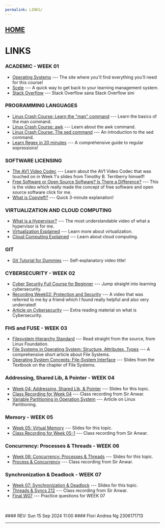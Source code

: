```yaml
---
permalink: LINKS/
---
```


## [HOME](../)

# LINKS

### ACADEMIC - WEEK 01
* [Operating Systems](https://os.vlsm.org/) ---
  The site where you'll find everything you'll need for this course!
* [Scele](https://scele.cs.ui.ac.id/) ---
  A quick way to get back to your learning management system.
* [Stack Overflow](https://stackoverflow.com/) ---
  Stack Overflow sana Stack Overflow sini
  
### PROGRAMMING LANGUAGES
* [Linux Crash Course: Learn the "man" command](https://youtu.be/7BG-Devm7sA?si=2CWh7JXeHqfdGzLY) ---
  Learn the basics of the man command.
* [Linux Crash Course: awk](https://youtu.be/oPEnvuj9QrI?si=5UueTkolz_2UqzKf) ---
  Learn about the awk command.
* [Linux Crash Course: The sed command](https://youtu.be/nXLnx8ncZyE?si=oL_ORaGFZOQ6TeYM) ---
  An introduction to the sed command.
* [Learn Regex in 20 minutes](https://youtu.be/rhzKDrUiJVk?si=xYm1ADpYr7CY8iw9) ---
  A comprehensive guide to regular expressions!

### SOFTWARE LICENSING
* [The AV1 Video Codec](https://youtu.be/qubPzBcYCTw?si=4tjaUKjUumP3mB0e) ---
  Learn about the AV1 Video Codec that was touched on in Week 1's slides from Timothy B. Terriberry himself!
* [Free Software or Open Source Software? Is There a Difference?](https://youtu.be/Qyb5KZC7d6s?si=_PPzRO0vf1TktDqa) ---
  This is the video which really made the concept of free software and open source software click for me. 
* [What is Copyleft?](https://youtu.be/6Xky8HTqaZo?si=MOkWW3fUKW2VBs5_) ---
  Quick 3-minute explanation!

### VIRTUALIZATION AND CLOUD COMPUTING
* [What is a Hypervisor?](https://youtu.be/LMAEbB2a50M?si=txovbQswxpCvVkSp) ---
  The most understandable video of what a hypervisor is for me.
* [Virtualization Explained](https://youtu.be/UBVVq-xz5i0?si=PtMNX2qApMFcjTuw) ---
  Learn more about virtualization. 
* [Cloud Computing Explained](https://youtu.be/_a6us8kaq0g?si=sIpkb86NBM_9HqF5) ---
  Learn about cloud computing.

### GIT
* [Git Tutorial for Dummies](https://youtu.be/mJ-qvsxPHpY?si=OSMydLQvuzKUTuVV) ---
  Self-explanatory video title! 

### CYBERSECURITY - WEEK 02
* [Cyber Security Full Course for Beginner](https://youtu.be/U_P23SqJaDc?si=XPewqnlNtayGt-JK) ---
  Jump straight into learning cybersecurity.
* [Recording Week02: Protection and Security](https://www.youtube.com/watch?v=QpmAKN9j2ks) ---
  A video that was referred to me by a friend which I found really helpful and also very underrated!  
* [Article on Cybersecurity](https://www.kaspersky.com/resource-center/definitions/what-is-cyber-security) ---
  Extra reading material on what is Cybersecurity.

### FHS and FUSE - WEEK 03 
* [Filesystem Hierarchy Standard](https://refspecs.linuxfoundation.org/FHS_3.0/fhs-3.0.pdf) ---
  Read straight from the source, from Linux Foundation.
* [File Systems in Operating System: Structure, Attributes, Types](https://www.guru99.com/file-systems-operating-system.html) ---
  A comprehensive short article about File Systems.
* [Operating System Concepts: File-System Interface](https://www.os-book.com/OS10/slide-dir/PPTX-dir/ch13.pptx) ---
  Slides from the Textbook on the chapter of File Systems.

### Addressing, Shared Lib, & Pointer - WEEK 04
* [Week 04: Addressing, Shared Lib, & Pointer](https://docos.vlsm.org/Slides/os04.pdf) ---
  Slides for this topic. 
* [Class Recording for Week 04](https://www.youtube.com/watch?v=uFj7mKNq1t0&feature=youtu.be) ---
  Class recording from Sir Anwar. 
* [Variable Partitioning in Operation System](https://www.geeksforgeeks.org/variable-or-dynamic-partitioning-in-operating-system/) ---
  Article on Linux Partitioning.

### Memory - WEEK 05
* [Week 05: Virtual Memory](https://docos.vlsm.org/Slides/os05.pdf) ---
  Slides for this topic.
* [Class Recording for Week 05-1](https://www.youtube.com/watch?v=E7pmf5pySTM&feature=youtu.be) ---
  Class recording from Sir Anwar.

### Concurrency: Processes & Threads - WEEK 06
* [Week 06: Concurrency: Processes & Threads](https://docos.vlsm.org/Slides/os06.pdf) ---
  Slides for this topic.
* [Process & Concurrency](https://www.youtube.com/watch?v=-pL2fAdb7Kw&feature=youtu.be) ---
  Class recording from Sir Anwar.

### Synchronization & Deadlock - WEEK 07
* [Week 07: Synchronization & Deadlock](https://docos.vlsm.org/Slides/os07.pdf) ---
  Slides for this topic.
* [Threads & Syncs 212](https://www.youtube.com/watch?v=Z5D3z3AzXII) ---
  Class recording from Sir Anwar.
* [Final W07](https://rms46.vlsm.org/2/202.pdf) ---
  Practice questions for WEEK 07

<br>
<br>
#### REV: Sun 15 Sep 2024 11:00
#### Flori Andrea Ng 2306171713
<hr>
